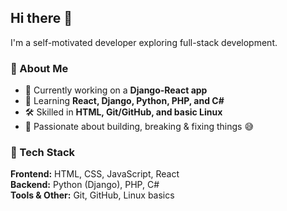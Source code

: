 ## Hi there 👋

I'm a self-motivated developer exploring full-stack development.  

### 🔹 About Me  
- 🔭 Currently working on a **Django-React app**  
- 🌱 Learning **React, Django, Python, PHP, and C#**  
- 🛠 Skilled in **HTML, Git/GitHub, and basic Linux**  
- 🚀 Passionate about building, breaking & fixing things 😅  

### 🔹 Tech Stack  
**Frontend:** HTML, CSS, JavaScript, React  
**Backend:** Python (Django), PHP, C#  
**Tools & Other:** Git, GitHub, Linux basics  



